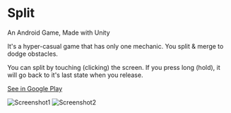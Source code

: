 # Split
An Android Game, Made with Unity

It's a hyper-casual game that has only one mechanic. You split & merge to dodge obstacles.

You can split by touching (clicking) the screen. If you press long (hold), it will go back to it's last state when you release.

[See in Google Play][play]

![Screenshot1][ss1]
![Screenshot2][ss2]

[ss1]: https://lh3.googleusercontent.com/syUu9fMI9RM3EIqqzi-57IAEEf0hi1U98B4oTjjRdeId-RF9O5gRa3rad3laKI3bP0ki=w1192-h656-rw
[ss2]: https://lh3.googleusercontent.com/wqG3gdDPlcurztPqxi8L-La4a8wcUxv6vrGJ8KYCLsQBifAio1hYgTUpQ9b2mK3wZx8=w1192-h656-rw
[play]: https://play.google.com/store/apps/details?id=com.BerkinAkkaya.Split
